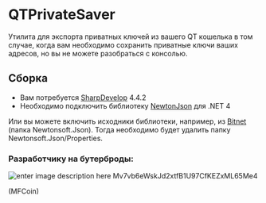 

# QTPrivateSaver
Утилита для экспорта приватных ключей из вашего QT кошелька в том случае, когда вам необходимо сохранить приватные ключи ваших адресов, но вы не можете разобраться с консолью.

## Сборка

* Вам потребуется [SharpDevelop](http://www.icsharpcode.net/OpenSource/SD/Default.aspx) 4.4.2
* Необходимо подключить библиотеку [NewtonJson](https://www.newtonsoft.com/json) для .NET 4

Или вы можете включить исходники библиотеки, например, из [Bitnet](https://sourceforge.net/projects/bitnet) (папка Newtonsoft.Json). Тогда необходимо будет удалить папку Newtonsoft.Json/Properties.

### Разработчику на бутерброды:

![enter image description here](http://sagleft.ru/donate_mfc.gif)
Mv7vb6eWskJd2xtfB1U97CfKEZxML65Me4

(MFCoin)
